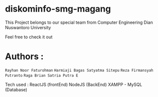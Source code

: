 # diskominfo-smg-magang
This Project belongs to our special team from Computer Engineering Dian Nuswantoro University

Feel free to check it out

# Authors :
`Rayhan Noor Faturohman`
`Harmiaji Bagas Satyatma Sitepu`
`Reza Firmansyah Putranto`
`Raga Brian Satria Putra E`

Tech used :
ReactJS (frontEnd)
NodeJS (BackEnd)
XAMPP - MySQL (Database)
